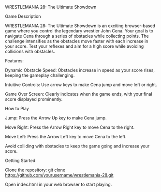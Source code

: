 WRESTLEMANIA 28: The Ultimate Showdown

Game Description

WRESTLEMANIA 28: The Ultimate Showdown is an exciting browser-based game where you control the legendary wrestler John Cena. Your goal is to navigate Cena through a series of obstacles while collecting points. 
The challenge intensifies as the obstacles move faster with each increase in your score. Test your reflexes and aim for a high score while avoiding collisions with obstacles.

Features:

Dynamic Obstacle Speed: Obstacles increase in speed as your score rises, keeping the gameplay challenging.

Intuitive Controls: Use arrow keys to make Cena jump and move left or right.

Game Over Screen: Clearly indicates when the game ends, with your final score displayed prominently.


How to Play

Jump: Press the Arrow Up key to make Cena jump.

Move Right: Press the Arrow Right key to move Cena to the right.

Move Left: Press the Arrow Left key to move Cena to the left.

Avoid colliding with obstacles to keep the game going and increase your score.



Getting Started

Clone the repository: git clone https://github.com/yourusername/wrestlemania-28.git

Open index.html in your web browser to start playing.
